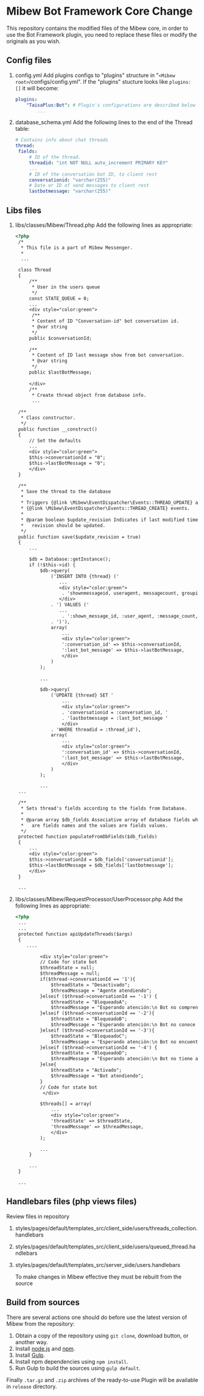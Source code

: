 # Mibew Bot Framework Core Change

This repository contains the modified files of the Mibew core, in order to use the Bot Framework plugin, you need to replace these files or modify the originals as you wish.

## Config files

1. config.yml
	Add plugins configs to "plugins" structure in "`<Mibew root>`/configs/config.yml". If the "plugins" stucture looks like `plugins: []` it will become:
	```yaml
	plugins:
	    "TaisaPlus:Bot": # Plugin's configurations are described below
	        ...
	```
2. database_schema.yml
   Add the following lines to the end of the Thread table:
   ```yaml
   # Contains info about chat threads
   thread:
    fields:
        # ID of the thread.
        threadid: "int NOT NULL auto_increment PRIMARY KEY"
        ...
        # ID of the conversatión bot ID, to client rest 
        conversationid: "varchar(255)"
        # Date or ID of send messages to client rest 
        lastbotmessage: "varchar(255)"
    ```
## Libs files

1. libs/classes/Mibew/Thread.php
   Add the following lines as appropriate:
   ```html
   <?php 
	/*
	 * This file is a part of Mibew Messenger.
	 *
	 ...

	class Thread
	{
	    /**
	     * User in the users queue
	     */
	    const STATE_QUEUE = 0;
	    ...
   		<div style="color:green">
	     /**
	     * Content of ID "Conversation-id" bot conversation id.
	     * @var string
	     */
    	public $conversationId;
    
	    /**
	     * Content of ID last message show from bot conversation.
	     * @var string
	     */
    	public $lastBotMessage;
    	
    	</div>
	    /**
	     * Create thread object from database info.
	     ...
	     
    /**
     * Class constructor.
     */
    public function __construct()
    {
        // Set the defaults
        ...
        <div style="color:green">
        $this->conversationId = "0";
        $this->lastBotMessage = "0";
        </div>
    }

    /**
     * Save the thread to the database
     *
     * Triggers {@link \Mibew\EventDispatcher\Events::THREAD_UPDATE} and
     * {@link \Mibew\EventDispatcher\Events::THREAD_CREATE} events.
     *
     * @param boolean $update_revision Indicates if last modified time and last
     *   revision should be updated.
     */
    public function save($update_revision = true)
    {
        ...

        $db = Database::getInstance();
        if (!$this->id) {
            $db->query(
                ('INSERT INTO {thread} ('
                   ...
                   <div style="color:green">
                    . 'shownmessageid, useragent, messagecount, groupid, conversationid, lastbotmessage'
                   </div>
                . ') VALUES ('
                   ... 
                    . ':shown_message_id, :user_agent, :message_count, :group_id , :conversation_id , :last_bot_message'
                . ')'),
                array(
                    ...
                    <div style="color:green">
                    ':conversation_id' => $this->conversationId,
                    ':last_bot_message' => $this->lastBotMessage,
                    </div>
                )
            );
            
            ...

            $db->query(
                ('UPDATE {thread} SET '
                    ...
                    <div style="color:green">
                    . 'conversationid = :conversation_id, '
                    . 'lastbotmessage = :last_bot_message '
                    </div>
                . 'WHERE threadid = :thread_id'),
                array(
                    ...
                    <div style="color:green">
                    ':conversation_id' => $this->conversationId,
                    ':last_bot_message' => $this->lastBotMessage,
                    </div>
                )
            );

            ...
    ...

    /**
     * Sets thread's fields according to the fields from Database.
     *
     * @param array $db_fields Associative array of database fields which keys
     *   are fields names and the values are fields values.
     */
    protected function populateFromDbFields($db_fields)
    {
        ...
        <div style="color:green">
        $this->conversationId = $db_fields['conversationid'];
        $this->lastBotMessage = $db_fields['lastbotmessage'];
        </div>
    }

  	...

    ```
2. libs/classes/Mibew/RequestProcessor/UserProcessor.php
   Add the following lines as appropriate:
   ```html
   <?php
    ...
    ...
    protected function apiUpdateThreads($args)
    {
       ....

       		<div style="color:green">
            // Code for state bot
            $threadState = null;
            $threadMessage = null;
            if($thread->conversationId == '1'){
                $threadState = "Desactivado";
                $threadMessage = "Agente atendiendo";
            }elseif ($thread->conversationId == '-1') {
                $threadState = "BloqueadoA";
                $threadMessage = "Esperando atención:\n Bot no comprende";
            }elseif ($thread->conversationId == '-2'){
                $threadState = "BloqueadoB";
                $threadMessage = "Esperando atención:\n Bot no conoce respuesta";
            }elseif ($thread->conversationId == '-3'){
                $threadState = "BloqueadoC";
                $threadMessage = "Esperando atención:\n Bot no encuentra información";
            }elseif ($thread->conversationId == '-4') {
                $threadState = "BloqueadoD";
                $threadMessage = "Esperando atención:\n Bot no tiene acceso a datos";
            }else{
                $threadState = "Activado";
                $threadMessage = "Bot atendiendo";
            }
            // Code for state bot
             </div> 

            $threads[] = array(
                ...
                <div style="color:green">
                'threadState' => $threadState,
                'threadMessage' => $threadMessage,
                </div>
            );

            ...
        }

        ...
    }

    ...

   ```

## Handlebars files (php views files)
   Review files in repository
1. styles/pages/default/templates_src/client_side/users/threads_collection.handlebars
2. styles/pages/default/templates_src/client_side/users/queued_thread.handlebars
3. styles/pages/default/templates_src/server_side/users.handlebars

   To make changes in Mibew effective they must be rebuilt from the source

## Build from sources

There are several actions one should do before use the latest version of Mibew from the repository:

1. Obtain a copy of the repository using `git clone`, download button, or another way.
2. Install [node.js](http://nodejs.org/) and [npm](https://www.npmjs.org/).
3. Install [Gulp](http://gulpjs.com/).
4. Install npm dependencies using `npm install`.
5. Run Gulp to build the sources using `gulp default`.

Finally `.tar.gz` and `.zip` archives of the ready-to-use Plugin will be available in `release` directory.